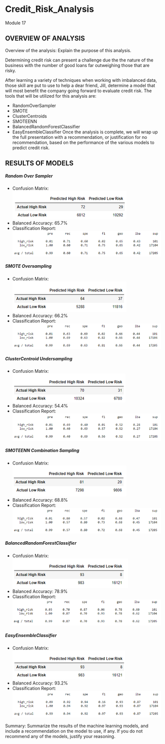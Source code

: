 # Credit_Risk_Analysis
Module 17

## OVERVIEW OF ANALYSIS
Overview of the analysis: Explain the purpose of this analysis.

Determining credit risk can present a challenge due the the nature of the business with the number of good loans far outweighing those that are risky. 

After learning a variety of techniques when working with imbalanced data, those skill are put to use to help a dear friend, Jill, determine a model that will most benefit the company going forward to evaluate credit risk.  The tools that will be utilized for this analysis are:
  * RandomOverSampler
  * SMOTE
  * ClusterCentroids
  * SMOTEENN
  * BalancedRandomForestClassifier
  * EasyEnsembleClassifier
Once the analysis is complete, we will wrap up the full presentation with a recommendation, or justification for no recommendation, based on the performance of the various models to predict credit risk. 


## RESULTS OF MODELS
##### Random Over Sampler 
- Confusion Matrix: 
                   ![ros_confusion](https://github.com/RachelRautenberg/Credit_Risk_Analysis/blob/main/Resources/ros_confusion.PNG)
- Balanced Accuracy: 65.7%
- Classification Report: 
                   ![ros_classification](https://github.com/RachelRautenberg/Credit_Risk_Analysis/blob/main/Resources/ros_classification.PNG)
                   
##### SMOTE Oversampling
- Confusion Matrix: 
                   ![smote_confusion](https://github.com/RachelRautenberg/Credit_Risk_Analysis/blob/main/Resources/smote_confusion.PNG)
- Balanced Accuracy: 66.2%
- Classification Report: 
                   ![smote_classification](https://github.com/RachelRautenberg/Credit_Risk_Analysis/blob/main/Resources/smote_classification.PNG)
                   
##### ClusterCentroid Undersampling
- Confusion Matrix: 
                   ![cc_confusion](https://github.com/RachelRautenberg/Credit_Risk_Analysis/blob/main/Resources/cc_confusion.PNG)
- Balanced Accuracy: 54.4%
- Classification Report: 
                   ![cc_classification](https://github.com/RachelRautenberg/Credit_Risk_Analysis/blob/main/Resources/cc_classification.PNG)
                   
##### SMOTEENN Combination Sampling
- Confusion Matrix: 
                   ![smoteenn_confusion](https://github.com/RachelRautenberg/Credit_Risk_Analysis/blob/main/Resources/smoteenn_confusion.PNG)
- Balanced Accuracy: 68.8%
- Classification Report: 
                   ![smoteenn_classification](https://github.com/RachelRautenberg/Credit_Risk_Analysis/blob/main/Resources/smoteenn_classification.PNG)

##### BalancedRandomForestClassifier
- Confusion Matrix: 
                   ![brf_confusion](https://github.com/RachelRautenberg/Credit_Risk_Analysis/blob/main/Resources/brf_confusion.PNG)
- Balanced Accuracy: 78.9%
- Classification Report: 
                   ![brf_classification](https://github.com/RachelRautenberg/Credit_Risk_Analysis/blob/main/Resources/brf_classification.PNG)

##### EasyEnsembleClassifier
- Confusion Matrix: 
                   ![eec_confusion](https://github.com/RachelRautenberg/Credit_Risk_Analysis/blob/main/Resources/eec_confusion.PNG)
- Balanced Accuracy: 93.2%
- Classification Report: 
                   ![eec_classification](https://github.com/RachelRautenberg/Credit_Risk_Analysis/blob/main/Resources/eec_classification.PNG)
                   
                   
Summary: Summarize the results of the machine learning models, and include a recommendation on the model to use, if any. If you do not recommend any of the models, justify your reasoning.
